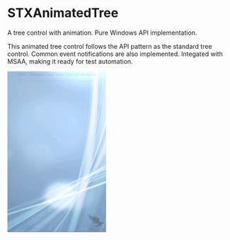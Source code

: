 # STXAnimatedTree
A tree control with animation. Pure Windows API implementation.

This animated tree control follows the API pattern as the standard tree control. Common event notifications are also implemented. Integated with MSAA, making it ready for test automation.


![Demo](https://github.com/huxia1124/STXAnimatedTree/blob/master/Screenshots/Demo.gif)
